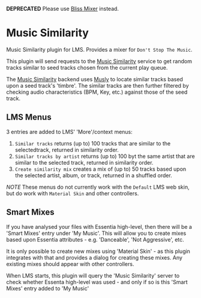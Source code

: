 **DEPRECATED** Please use [Bliss Mixer](https://github.com/CDrummond/bliss-mixer) instead.

# Music Similarity

Music Similarity plugin for LMS. Provides a mixer for `Don't Stop The Music`.

This plugin will send requests to the [Music Similarity](https://github.com/CDrummond/music-similarity)
service to get random tracks similar to seed tracks chosen from the current
play queue.

The [Music Similarity](https://github.com/CDrummond/music-similarity) backend
uses [Musly](https://github.com/CDrummond/musly) to locate similar tracks based
upon a seed track's 'timbre'. The similar tracks are then further filtered by
checking audio characteristics (BPM, Key, etc.) against those of the seed track.

## LMS Menus

3 entries are added to LMS' 'More'/context menus:

1. `Similar tracks` returns (up to) 100 tracks that are similar to the selectedtrack, returned in similarity order.
2. `Similar tracks by artist` returns (up to) 100 byt the same artist that are similar to the selected track, returned in similarity order.
3. `Create similarity mix` creates a mix of (up to) 50 tracks based upon the selected artist, album, or track, returned in a shuffled order.

*NOTE* These menus do not currently work with the `Default` LMS web skin, but do
work with `Material Skin` and other controllers.

## Smart Mixes

If you have analysed your files with Essentia high-level, then there will be a
'Smart Mixes' entry under 'My Music'. This will allow you to create mixes based
upon Essentia attributes - e.g. 'Danceable', 'Not Aggressive', etc.

It is only possible to create new mixes using 'Material Skin' - as this plugin
integrates with that and provides a dialog for creating these mixes. Any existing
mixes should appear with other controllers.

When LMS starts, this plugin will query the 'Music Similarity' server to check
whether Essenta high-level was used - and only if so is this 'Smart Mixes' entry
added to 'My Music'
